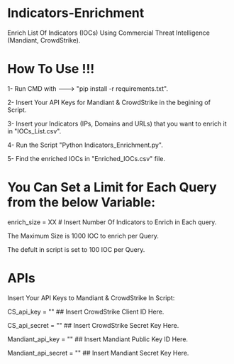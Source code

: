 # Indicators-Enrichment

 Enrich List Of Indicators (IOCs) Using Commercial Threat Intelligence (Mandiant, CrowdStrike).

# How To Use !!!
 1- Run CMD with ---> "pip install -r requirements.txt".
 
 2- Insert Your API Keys for Mandiant & CrowdStrike in the begining of Script.
 
 3- Insert your Indicators (IPs, Domains and URLs) that you want to enrich it in "IOCs_List.csv".
 
 4- Run the Script "Python Indicators_Enrichment.py".
 
 5- Find the enriched IOCs in "Enriched_IOCs.csv" file.

# You Can Set a Limit for Each Query from the below Variable:

  enrich_size = XX        # Insert Number Of Indicators to Enrich in Each query.

  The Maximum Size is 1000 IOC to enrich per Query.
  
  The defult in script is set to 100 IOC per Query.

# APIs
 Insert Your API Keys to Mandiant & CrowdStrike In Script:
 
 CS_api_key = ""            		   ## Insert CrowdStrike Client ID Here. 
 
 CS_api_secret = ""          		   ## Insert CrowdStrike Secret Key Here.
 
 Mandiant_api_key = ""       		  ## Insert Mandiant Public Key ID Here.
 
 Mandiant_api_secret = ""    		  ## Insert Mandiant Secret Key Here.

